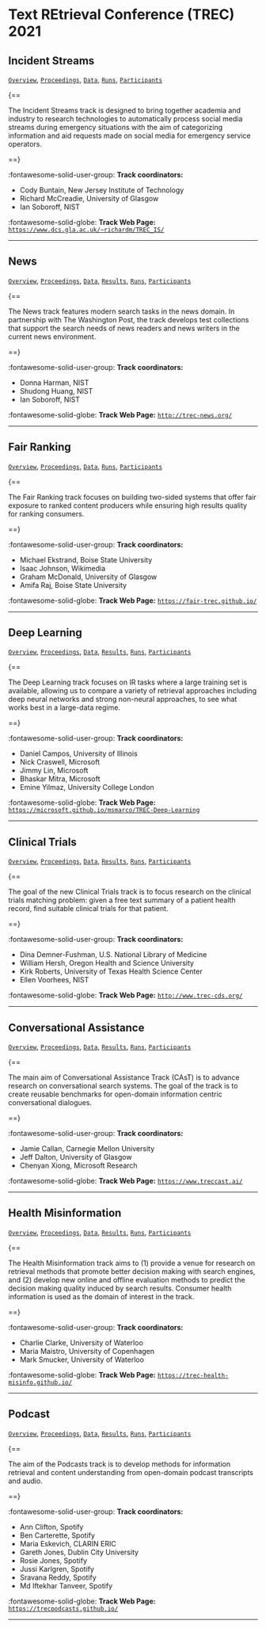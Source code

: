 # Text REtrieval Conference (TREC) 2021 

## Incident Streams

[`Overview`](./incident/overview.md), [`Proceedings`](./incident/proceedings.md), [`Data`](./incident/data.md), [`Runs`](./incident/runs.md), [`Participants`](./incident/participants.md)

{==

The Incident Streams track is designed to bring together academia and industry to research technologies to automatically process social media streams during emergency situations with the aim of categorizing information and aid requests made on social media for emergency service operators.

==}

:fontawesome-solid-user-group: **Track coordinators:**

- Cody Buntain, New Jersey Institute of Technology 
- Richard McCreadie, University of Glasgow 
- Ian Soboroff, NIST 


:fontawesome-solid-globe: **Track Web Page:** [`https://www.dcs.gla.ac.uk/~richardm/TREC_IS/`](https://www.dcs.gla.ac.uk/~richardm/TREC_IS/) 

---

## News

[`Overview`](./news/overview.md), [`Proceedings`](./news/proceedings.md), [`Data`](./news/data.md), [`Results`](./news/results.md), [`Runs`](./news/runs.md), [`Participants`](./news/participants.md)

{==

The News track features modern search tasks in the news domain. In partnership with The Washington Post, the track develops test collections that support the search needs of news readers and news writers in the current news environment.

==}

:fontawesome-solid-user-group: **Track coordinators:**

- Donna Harman, NIST 
- Shudong Huang, NIST 
- Ian Soboroff, NIST 


:fontawesome-solid-globe: **Track Web Page:** [`http://trec-news.org/`](http://trec-news.org/) 

---

## Fair Ranking

[`Overview`](./fair/overview.md), [`Proceedings`](./fair/proceedings.md), [`Data`](./fair/data.md), [`Runs`](./fair/runs.md), [`Participants`](./fair/participants.md)

{==

The Fair Ranking track focuses on building two-sided systems that offer fair exposure to ranked content producers while ensuring high results quality for ranking consumers.

==}

:fontawesome-solid-user-group: **Track coordinators:**

- Michael Ekstrand, Boise State University 
- Isaac Johnson, Wikimedia 
- Graham McDonald, University of Glasgow 
- Amifa Raj, Boise State University 


:fontawesome-solid-globe: **Track Web Page:** [`https://fair-trec.github.io/`](https://fair-trec.github.io/) 

---

## Deep Learning

[`Overview`](./deep/overview.md), [`Proceedings`](./deep/proceedings.md), [`Data`](./deep/data.md), [`Results`](./deep/results.md), [`Runs`](./deep/runs.md), [`Participants`](./deep/participants.md)

{==

The Deep Learning track focuses on IR tasks where a large training set is available, allowing us to compare a variety of retrieval approaches including deep neural networks and strong non-neural approaches, to see what works best in a large-data regime.

==}

:fontawesome-solid-user-group: **Track coordinators:**

- Daniel Campos, University of Illinois 
- Nick Craswell, Microsoft 
- Jimmy Lin, Microsoft 
- Bhaskar Mitra, Microsoft 
- Emine Yilmaz, University College London 


:fontawesome-solid-globe: **Track Web Page:** [`https://microsoft.github.io/msmarco/TREC-Deep-Learning`](https://microsoft.github.io/msmarco/TREC-Deep-Learning) 

---

## Clinical Trials

[`Overview`](./trials/overview.md), [`Proceedings`](./trials/proceedings.md), [`Data`](./trials/data.md), [`Results`](./trials/results.md), [`Runs`](./trials/runs.md), [`Participants`](./trials/participants.md)

{==

The goal of the new Clinical Trials track is to focus research on the clinical trials matching problem: given a free text summary of a patient health record, find suitable clinical trials for that patient.

==}

:fontawesome-solid-user-group: **Track coordinators:**

- Dina Demner-Fushman, U.S. National Library of Medicine 
- William Hersh, Oregon Health and Science University 
- Kirk Roberts, University of Texas Health Science Center 
- Ellen Voorhees, NIST 


:fontawesome-solid-globe: **Track Web Page:** [`http://www.trec-cds.org/`](http://www.trec-cds.org/) 

---

## Conversational Assistance

[`Overview`](./cast/overview.md), [`Proceedings`](./cast/proceedings.md), [`Data`](./cast/data.md), [`Results`](./cast/results.md), [`Runs`](./cast/runs.md), [`Participants`](./cast/participants.md)

{==

The main aim of Conversational Assistance Track (CAsT) is to advance research on conversational search systems. The goal of the track is to create reusable benchmarks for open-domain information centric conversational dialogues.

==}

:fontawesome-solid-user-group: **Track coordinators:**

- Jamie Callan, Carnegie Mellon University 
- Jeff Dalton, University of Glasgow 
- Chenyan Xiong, Microsoft Research 


:fontawesome-solid-globe: **Track Web Page:** [`https://www.treccast.ai/`](https://www.treccast.ai/) 

---

## Health Misinformation

[`Overview`](./misinfo/overview.md), [`Proceedings`](./misinfo/proceedings.md), [`Data`](./misinfo/data.md), [`Results`](./misinfo/results.md), [`Runs`](./misinfo/runs.md), [`Participants`](./misinfo/participants.md)

{==

The Health Misinformation track aims to (1) provide a venue for research on retrieval methods that promote better decision making with search engines, and (2) develop new online and offline evaluation methods to predict the decision making quality induced by search results. Consumer health information is used as the domain of interest in the track.

==}

:fontawesome-solid-user-group: **Track coordinators:**

- Charlie Clarke, University of Waterloo 
- Maria Maistro, University of Copenhagen 
- Mark Smucker, University of Waterloo 


:fontawesome-solid-globe: **Track Web Page:** [`https://trec-health-misinfo.github.io/`](https://trec-health-misinfo.github.io/) 

---

## Podcast

[`Overview`](./podcast/overview.md), [`Proceedings`](./podcast/proceedings.md), [`Data`](./podcast/data.md), [`Results`](./podcast/results.md), [`Runs`](./podcast/runs.md), [`Participants`](./podcast/participants.md)

{==

The aim of the Podcasts track is to develop methods for information retrieval and content understanding from open-domain podcast transcripts and audio.

==}

:fontawesome-solid-user-group: **Track coordinators:**

- Ann Clifton, Spotify 
- Ben Carterette, Spotify 
- Maria Eskevich, CLARIN ERIC 
- Gareth Jones, Dublin City University 
- Rosie Jones, Spotify 
- Jussi Karlgren, Spotify 
- Sravana Reddy, Spotify 
- Md Iftekhar Tanveer, Spotify 


:fontawesome-solid-globe: **Track Web Page:** [`https://trecpodcasts.github.io/`](https://trecpodcasts.github.io/) 

---

